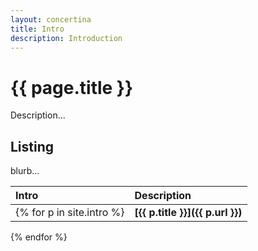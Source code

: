 ```yaml
---
layout: concertina
title: Intro
description: Introduction
---
```


# {{ page.title }}

Description...

## Listing

blurb...

| Intro | Description |
| :---  | :---        |
{% for p in site.intro %}| **[{{ p.title }}]({{ p.url }})** | {{ p.description }} |
{% endfor %}

